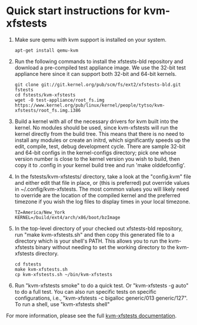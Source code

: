 # Quick start instructions for kvm-xfstests

1.  Make sure qemu with kvm support is installed on your system.

        apt-get install qemu-kvm

2.  Run the following commands to install the xfstests-bld repository
    and download a pre-compiled test appliance image.  We use the
    32-bit test appliance here since it can support both 32-bit and
    64-bit kernels.

        git clone git://git.kernel.org/pub/scm/fs/ext2/xfstests-bld.git fstests
        cd fstests/kvm-xfstests
        wget -O test-appliance/root_fs.img https://www.kernel.org/pub/linux/kernel/people/tytso/kvm-xfstests/root_fs.img.i386

3.  Build a kernel with all of the necessary drivers for kvm built
    into the kernel.  No modules should be used, since kvm-xfstests
    will run the kernel directly from the build tree. This means that
    there is no need to install any modules or create an initrd, which
    significantly speeds up the edit, compile, test, debug development
    cycle.  There are sample 32-bit and 64-bit configs in the
    kernel-configs directory; pick one whose version number is close
    to the kernel version you wish to build, then copy it to .config
    in your kernel build tree and run 'make olddefconfig'.

4.  In the fstests/kvm-xfstests/ directory, take a look at the
    "config.kvm" file and either edit that file in place, or (this is
    preferred) put override values in ~/.config/kvm-xfstests.  The
    most common values you will likely need to override are the
    location of the compiled kernel and the preferred timezone if you
    wish the log files to display times in your local timezone.

        TZ=America/New_York
        KERNEL=/build/ext4/arch/x86/boot/bzImage

6.  In the top-level directory of your checked out xfstests-bld
    repository, run "make kvm-xfstests.sh" and then copy this
    generated file to a directory which is your shell's PATH.  This
    allows you to run the kvm-xfstests binary without needing to set
    the working directory to the kvm-xfstests directory.

        cd fstests
        make kvm-xfstests.sh
        cp kvm-xfstests.sh ~/bin/kvm-xfstests

6.  Run "kvm-xfstests smoke" to do a quick test.  Or "kvm-xfstests
    -g auto" to do a full test.  You can also run specific tests on
    specific configurations, i.e., "kvm-xfstests -c bigalloc
    generic/013 generic/127".   To run a shell, use "kvm-xfstests shell"

For more information, please see the full [kvm-xfstests
documentation](kvm-xfstests.md).
